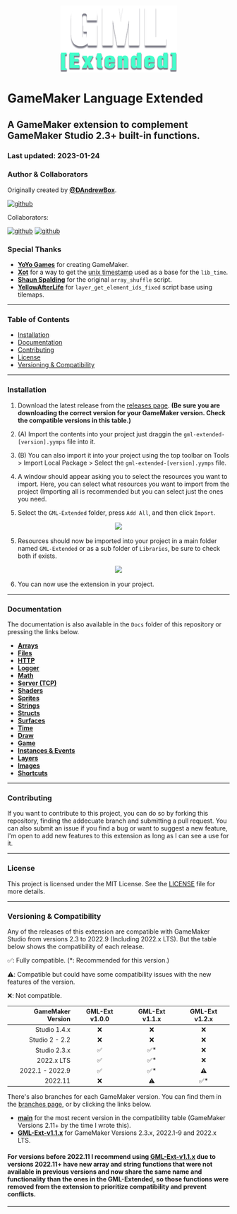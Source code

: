 <p align="center">
  <img src="./logo.png" />
</p>

# GameMaker Language Extended
## A GameMaker extension to complement GameMaker Studio 2.3+ built-in functions.
### Last updated: 2023-01-24

### Author & Collaborators
Originally created by [**@DAndrewBox**](https://twitter.com/DAndrewBox_).

[![github](https://img.shields.io/badge/DAndrewBox-000?style=for-the-badge&logo=github&label=Github&logoColor=white)](https://github.com/DAndrewBox)

Collaborators:

[![github](https://img.shields.io/badge/Shynif-000?style=for-the-badge&logo=github&label=Github&logoColor=white)](https://github.com/Shynif)
[![github](https://img.shields.io/badge/Gizmo199-000?style=for-the-badge&logo=github&label=Github&logoColor=white)](https://github.com/Gizmo199)

### Special Thanks
- [**YoYo Games**](https://www.yoyogames.com/) for creating GameMaker.
- [**Xot**](https://twitter.com/xotmatrix) for a way to get the [unix timestamp](https://www.gmlscripts.com/script/unix_timestamp) used as a base for the `lib_time`.
- [**Shaun Spalding**](https://twitter.com/shaunspalding) for the original `array_shuffle` script.
- [**YellowAfterLife**](https://yal.cc) for `layer_get_element_ids_fixed` script base using tilemaps.

---

### Table of Contents
- [Installation](#installation)
- [Documentation](#documentation)
- [Contributing](#contributing)
- [License](#license)
- [Versioning & Compatibility](#versioning--compatibility)

---

### Installation
1. Download the latest release from the [releases page](https://github.com/DAndrewBox/GML-Extended/releases). **(Be sure you are downloading the correct version for your GameMaker version. Check the compatible versions in this table.)**

2. (A) Import the contents into your project just draggin the `gml-extended-[version].yymps` file into it.

2. (B) You can also import it into your project using the top toolbar on Tools > Import Local Package > Select the `gml-extended-[version].yymps` file.

3. A window should appear asking you to select the resources you want to import. Here, you can select what resources you want to import from the project (Importing all is recommended but you can select just the ones you need.

4. Select the `GML-Extended` folder, press `Add All`, and then click `Import`.

<p style="text-align: center;">
  <img src="https://i.imgur.com/ErUhn3b.png" width="75%"/>
<p>

5. Resources should now be imported into your project in a main folder named `GML-Extended` or as a sub folder of `Libraries`, be sure to check both if exists.

<p style="text-align: center;">
  <img src="https://i.imgur.com/BfU9Tnw.png" width="75%"/>
<p>

6. You can now use the extension in your project.

---

### Documentation
The documentation is also available in the `Docs` folder of this repository or pressing the links below.
- [**Arrays**](Docs/Arrays.md)
- [**Files**](Docs/Files.md)
- [**HTTP**](Docs/HTTP.md)
- [**Logger**](Docs/Logger.md)
- [**Math**](Docs/Math.md)
- [**Server (TCP)**](Docs/ServerTCP.md)
- [**Shaders**](Docs/Shaders.md)
- [**Sprites**](Docs/Sprites.md)
- [**Strings**](Docs/Strings.md)
- [**Structs**](Docs/Structs.md)
- [**Surfaces**](Docs/Surfaces.md)
- [**Time**](Docs/Time.md)
- [**Draw**](Docs/Draw.md)
- [**Game**](Docs/Game.md)
- [**Instances & Events**](Docs/Instances_and_Events.md)
- [**Layers**](Docs/Layers.md)
- [**Images**](Docs/Images.md)
- [**Shortcuts**](Docs/Shortcuts.md)

---

### Contributing
If you want to contribute to this project, you can do so by forking this repository, finding the addecuate branch and submitting a pull request.
You can also submit an issue if you find a bug or want to suggest a new feature, I'm open to add new features to this extension as long as I can see a use for it.

---

### License
This project is licensed under the MIT License. See the [LICENSE](LICENSE) file for more details.

---

### Versioning & Compatibility
Any of the releases of this extension are compatible with GameMaker Studio from versions 2.3 to 2022.9 (Including 2022.x LTS). But the table below shows the compatibility of each release.

✅: Fully compatible. (*: Recommended for this version.)


⚠️: Compatible but could have some compatibility issues with the new features of the version.

❌: Not compatible.

| GameMaker Version | GML-Ext v1.0.0 | GML-Ext v1.1.x | GML-Ext v1.2.x |
| ---: | :---: | :---: | :---: |
| Studio 1.4.x      | ❌ | ❌ | ❌ |
| Studio 2 - 2.2    | ❌ | ❌ | ❌ |
| Studio 2.3.x      | ✅ | ✅* | ❌ |
| 2022.x LTS        | ✅ | ✅* | ❌ |
| 2022.1 - 2022.9   | ✅ | ✅* | ⚠️ |
| 2022.11           | ❌ | ⚠️ | ✅* |

There's also branches for each GameMaker version. You can find them in the [branches page](https://github.com/DAndrewBox/GML-Extended/branches), or by clicking the links below.
- [**main**](https://github.com/DAndrewBox/GML-Extended) for the most recent version in the compatibility table (GameMaker Versions 2.11+ by the time I wrote this).
- [**GML-Ext-v1.1.x**](https://github.com/DAndrewBox/GML-Extended/tree/GML-Ext-v1.1.x) for GameMaker Versions 2.3.x, 2022.1-9 and 2022.x LTS.

#### For versions before 2022.11 I recommend using [**GML-Ext-v1.1.x**](https://github.com/DAndrewBox/GML-Extended/tree/GML-Ext-v1.1.x) due to versions 2022.11+ have new array and string functions that were not available in previous versions and now share the same name and functionality than the ones in the GML-Extended, so those functions were removed from the extension to prioritize compatibility and prevent conflicts.

---
